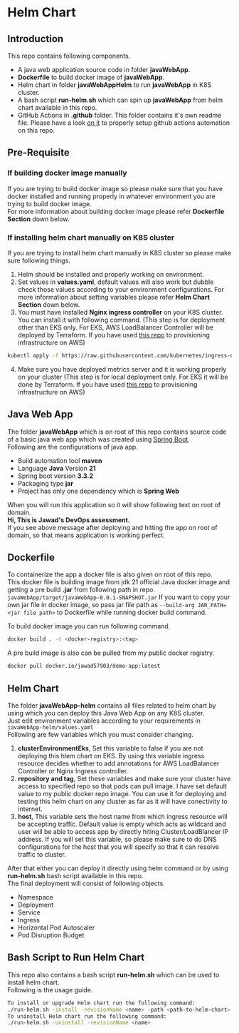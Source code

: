 # Helm Chart
## Introduction
This repo contains following components.
- A java web application source code in folder **javaWebApp**.
- **Dockerfile** to build docker image of **javaWebApp**.
- Helm chart in folder **javaWebAppHelm** to run **javaWebApp** in K8S cluster.
- A bash script **run-helm.sh** which can spin up **javaWebApp** from helm chart available in this repo.
- GitHub Actions in **.github** folder. This folder contains it's own readme file. Please have a look [on it](https://github.com/iam-jawad/app-with-helm/blob/main/.github/github-actions.md) to properly setup github actions automation on this repo.

## Pre-Requisite
### If building docker image manually
If you are trying to build docker image so please make sure that you have docker installed and running properly in whatever 
environment you are trying to build docker image.\
For more information about building docker image please refer **Dockerfile Section** down below.

### If installing helm chart manually on K8S cluster
If you are trying to install helm chart manually in K8S cluster so please make sure following things.
1) Helm should be installed and properly working on environment.
2) Set values in **values.yaml**, default values will also work but dubble check those values according to your environment configurations. For more information about setting variables please refer **Helm Chart Section** down below.
3) You must have installed **Nginx ingress controller** on your K8S cluster. You can install it with following command. (This step is for deployment other than EKS only. For EKS, AWS LoadBalancer Controller will be deployed by Terraform. If you have used [this repo](https://github.com/iam-jawad/iac-with-terraform) to provisioning infrastructure on AWS)
```sh
kubectl apply -f https://raw.githubusercontent.com/kubernetes/ingress-nginx/main/deploy/static/provider/cloud/deploy.yaml
```
4) Make sure you have deployed metrics server and it is working properly on your cluster (This step is for local deployment only. For EKS it will be done by Terraform. If you have used [this repo](https://github.com/iam-jawad/iac-with-terraform) to provisioning infrastructure on AWS)

## Java Web App

The folder **javaWebApp** which is on root of this repo contains source code of a basic java web app which was created using [Spring Boot](start.spring.io).\
Following are the configurations of java app.
- Build automation tool **maven**
- Language **Java** Version **21**
- Spring boot version **3.3.2**
- Packaging type **jar**
- Project has only one dependency which is **Spring Web**

When you will run this application so it will show following text on root of domain.\
**Hi, This is Jawad's DevOps assessment.**\
If you see above message after deploying and hitting the app on root of domain, so that means application is working perfect.

## Dockerfile

To containerize the app a docker file is also given on root of this repo.\
This docker file is building image from jdk 21 official Java docker image and getting a pre build **.jar** from following path in repo.\
```javaWebApp/target/javaWebApp-0.0.1-SNAPSHOT.jar```
If you want to copy your own jar file in docker image, so pass jar file path as ```--build-arg JAR_PATH=<jar file path>``` to Dockerfile while running docker build command.

To build docker image you can run following command.
```sh
docker build . -t <docker-registry>:<tag>
```

A pre build image is also can be pulled from my public docker registry.
```sh
docker pull docker.io/jawad57903/demo-app:latest
```

## Helm Chart

The folder **javaWebApp-helm** contains all files related to helm chart by using which you can deploy this Java Web App on any K8S cluster.\
Just edit environment variables according to your requirements in ```javaWebApp-helm/values.yaml```\
Following are few variables which you must consider changing.
1) **clusterEnvironmentEks**, Set this variable to false if you are not deploying this hlem chart on EKS. By using this variable ingress resource decides whether to add annotations for AWS LoadBalancer Controller or Nginx Ingress controller.
2) **repository and tag**, Set these variables and make sure your cluster have access to specified repo so that pods can pull image. I have set default value to my public docker repo image. You can use it for deploying and testing this helm chart on any cluster as far as it will have conectivity to internet.
3) **host**, This variable sets the host name from which ingress resource will be accepting traffic. Default value is empty which acts as wildcard and user will be able to access app by directly hiting Cluster/LoadBlancer IP address. If you will set this variable, so please make sure to do DNS configurations for the host that you will specify so that it can resolve traffic to cluster.

After that either you can deploy it directly using helm command or by using **run-helm.sh** bash script available in this repo.\
The final deployment will consist of following objects.
- Namespace
- Deployment
- Service
- Ingress
- Horizontal Pod Autoscaler
- Pod Disruption Budget

## Bash Script to Run Helm Chart

This repo also contains a bash script **run-helm.sh** which can be used to install helm chart.\
Following is the usage guide.
```sh
To install or upgrade Helm chart run the following command:
./run-helm.sh -install -revisionName <name> -path <path-to-helm-chart>
To uninstall Helm chart run the following command:
./run-helm.sh -uninstall -revisionName <name>
```
